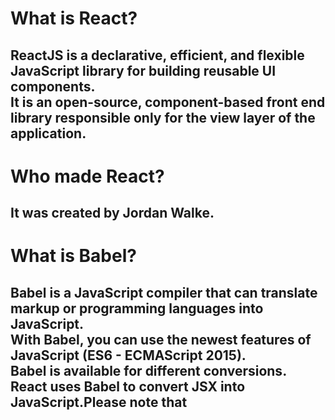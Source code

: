 # What is React?
##  ReactJS is a declarative, efficient, and flexible JavaScript library for building reusable UI components.<br> It is an open-source, component-based front end library responsible only for the view layer of the application.
# Who made React?
## It was created by Jordan Walke.
# What is Babel?
## Babel is a JavaScript compiler that can translate markup or programming languages into JavaScript.<br> With Babel, you can use the newest features of JavaScript (ES6 - ECMAScript 2015).<br>Babel is available for different conversions.<br> React uses Babel to convert JSX into JavaScript.Please note that <script type="text/babel">is needed for using Babel.
# How does Babel convert html code in React into valid code?
## Babel is a toolchain that is mainly used to convert ECMAScript 2015+ code into a backwards compatible version of JavaScript in current and older browsers or environments.<br>Here are the main things Babel can do for you:
Transform syntax
Polyfill features that are missing in your target environment (through a third-party polyfill such as core-js)
Source code transformations (codemods)
